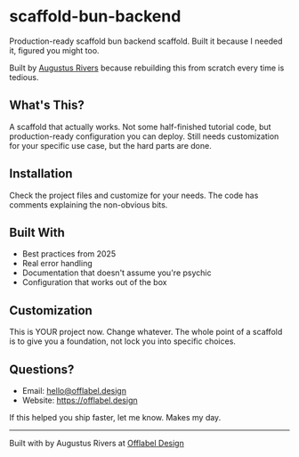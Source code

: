 # scaffold-bun-backend

Production-ready scaffold bun backend scaffold. Built it because I needed it, figured you might too.

Built by [Augustus Rivers](https://offlabel.design) because rebuilding this from scratch every time is tedious.

## What's This?

A scaffold that actually works. Not some half-finished tutorial code,
but production-ready configuration you can deploy. Still needs customization
for your specific use case, but the hard parts are done.

## Installation

Check the project files and customize for your needs. The code has comments
explaining the non-obvious bits.

## Built With

- Best practices from 2025
- Real error handling
- Documentation that doesn't assume you're psychic
- Configuration that works out of the box

## Customization

This is YOUR project now. Change whatever. The whole point of a scaffold
is to give you a foundation, not lock you into specific choices.

## Questions?

- Email: hello@offlabel.design
- Website: https://offlabel.design

If this helped you ship faster, let me know. Makes my day.

---

Built with  by Augustus Rivers at [Offlabel Design](https://offlabel.design)
